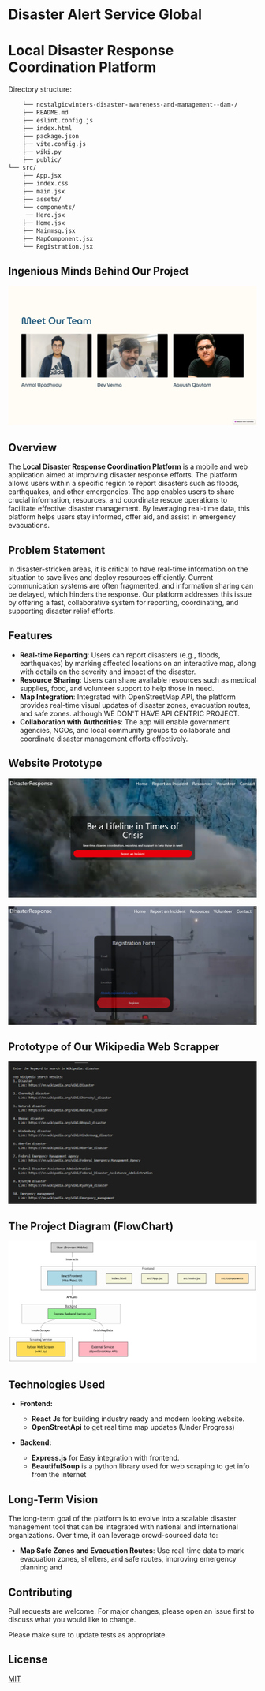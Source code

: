 # Disaster Alert Service Global
# Local Disaster Response Coordination Platform

Directory structure:

        └── nostalgicwinters-disaster-awareness-and-management--dam-/
        ├── README.md
        ├── eslint.config.js
        ├── index.html
        ├── package.json
        ├── vite.config.js
        ├── wiki.py
        ├── public/
    └── src/
        ├── App.jsx
        ├── index.css
        ├── main.jsx
        ├── assets/
        └── components/
         ── Hero.jsx
        ├── Home.jsx
        ├── Mainmsg.jsx
        ├── MapComponent.jsx
        └── Registration.jsx

## Ingenious Minds Behind Our Project
![image alt](https://github.com/NostalgicWinters/Disaster-Awareness-and-Management--DAM-/blob/main/Meet-Our-Team.png?raw=true)

## Overview

The **Local Disaster Response Coordination Platform** is a mobile and web application aimed at improving disaster response efforts. The platform allows users within a specific region to report disasters such as floods, earthquakes, and other emergencies. The app enables users to share crucial information, resources, and coordinate rescue operations to facilitate effective disaster management. By leveraging real-time data, this platform helps users stay informed, offer aid, and assist in emergency evacuations.

## Problem Statement

In disaster-stricken areas, it is critical to have real-time information on the situation to save lives and deploy resources efficiently. Current communication systems are often fragmented, and information sharing can be delayed, which hinders the response. Our platform addresses this issue by offering a fast, collaborative system for reporting, coordinating, and supporting disaster relief efforts.

## Features

- **Real-time Reporting**: Users can report disasters (e.g., floods, earthquakes) by marking affected locations on an interactive map, along with details on the severity and impact of the disaster.
- **Resource Sharing**: Users can share available resources such as medical supplies, food, and volunteer support to help those in need.
- **Map Integration**: Integrated with OpenStreetMap API, the platform provides real-time visual updates of disaster zones, evacuation routes, and safe zones.
  although WE DON'T HAVE API CENTRIC PROJECT.
- **Collaboration with Authorities**: The app will enable government agencies, NGOs, and local community groups to collaborate and coordinate disaster management efforts effectively.

## Website Prototype
![image alt](https://github.com/NostalgicWinters/Disaster-Awareness-and-Management--DAM-/blob/main/website%20prototype%20.png?raw=true)

![image alt](https://github.com/NostalgicWinters/Disaster-Awareness-and-Management--DAM-/blob/main/website%20prototype2.png?raw=true)

## Prototype of Our Wikipedia Web Scrapper
![image alt](https://github.com/NostalgicWinters/Disaster-Awareness-and-Management--DAM-/blob/main/WikiScrapper.png)

## The Project Diagram (FlowChart)

![image alt](https://github.com/NostalgicWinters/Disaster-Awareness-and-Management--DAM-/blob/main/TheProjectDiagram(FlowChart).png?raw=true)

## Technologies Used

- **Frontend:**
  - **React Js** for building industry ready and modern looking website.
  - **OpenStreetApi** to get real time map updates (Under Progress)
 
- **Backend:**
  - **Express.js** for Easy integration with frontend.
  - **BeautifulSoup** is a python library used for web scraping to get info from the internet


  
## Long-Term Vision

The long-term goal of the platform is to evolve into a scalable disaster management tool that can be integrated with national and international organizations. Over time, it can leverage crowd-sourced data to:

- **Map Safe Zones and Evacuation Routes**: Use real-time data to mark evacuation zones, shelters, and safe routes, improving emergency planning and

  



## Contributing

Pull requests are welcome. For major changes, please open an issue first
to discuss what you would like to change.

Please make sure to update tests as appropriate.

## License

[MIT](https://choosealicense.com/licenses/mit/)
